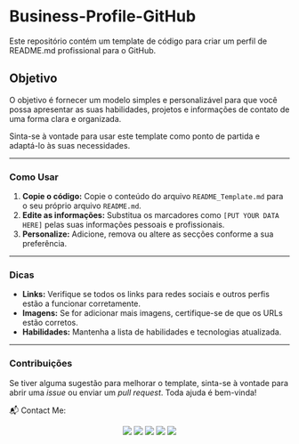 # Business-Profile-GitHub

Este repositório contém um template de código para criar um perfil de README.md profissional para o GitHub.

## Objetivo

O objetivo é fornecer um modelo simples e personalizável para que você possa apresentar as suas habilidades, projetos e informações de contato de uma forma clara e organizada.

Sinta-se à vontade para usar este template como ponto de partida e adaptá-lo às suas necessidades.

---

### Como Usar

1.  **Copie o código:** Copie o conteúdo do arquivo `README_Template.md` para o seu próprio arquivo `README.md`.
2.  **Edite as informações:** Substitua os marcadores como `[PUT YOUR DATA HERE]` pelas suas informações pessoais e profissionais.
3.  **Personalize:** Adicione, remova ou altere as secções conforme a sua preferência.

---

### Dicas

* **Links:** Verifique se todos os links para redes sociais e outros perfis estão a funcionar corretamente.
* **Imagens:** Se for adicionar mais imagens, certifique-se de que os URLs estão corretos.
* **Habilidades:** Mantenha a lista de habilidades e tecnologias atualizada.

---

### Contribuições

Se tiver alguma sugestão para melhorar o template, sinta-se à vontade para abrir uma *issue* ou enviar um *pull request*. Toda ajuda é bem-vinda!

📬 Contact Me:

<div align="center"> <a href="https://www.linkedin.com/in/nunes-andrade" target="_blank"><img src="https://img.shields.io/badge/-LinkedIn-%230077B5?style=for-the-badge&logo=linkedin&logoColor=white"></a> <a href="https://instagram.com/jp_nunes.andrade" target="_blank"><img src="https://img.shields.io/badge/-Instagram-%23E4405F?style=for-the-badge&logo=instagram&logoColor=white"></a> <a href="mailto:jpnunesandrade26@gmail.com"><img src="https://img.shields.io/badge/-Gmail-%23333?style=for-the-badge&logo=gmail&logoColor=white"></a> <a href="https://api.whatsapp.com/send?phone=5519995837955" target="_blank"><img src="https://img.shields.io/badge/WhatsApp-25D366?style=for-the-badge&logo=whatsapp&logoColor=white"></a> <a href="https://www.alura.com.br/indica-dev/jpnunesandrade26" target="_blank"><img src="https://img.shields.io/badge/Alura-0077B5?style=for-the-badge&logo=alura&logoColor=white"></a> </div>

